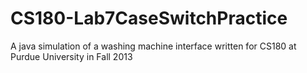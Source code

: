 # CS180-Lab7CaseSwitchPractice
A java simulation of a washing machine interface written for CS180 at Purdue University in Fall 2013
